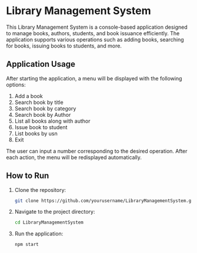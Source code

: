 # Library Management System

This Library Management System is a console-based application designed to manage books, authors, students, and book issuance efficiently. The application supports various operations such as adding books, searching for books, issuing books to students, and more.

## Application Usage

After starting the application, a menu will be displayed with the following options:

1. Add a book
2. Search book by title
3. Search book by category
4. Search book by Author
5. List all books along with author
6. Issue book to student
7. List books by usn
8. Exit

The user can input a number corresponding to the desired operation. After each action, the menu will be redisplayed automatically.

## How to Run

1. Clone the repository:

    ```bash
    git clone https://github.com/yourusername/LibraryManagementSystem.git
    ```

2. Navigate to the project directory:

    ```bash
    cd LibraryManagementSystem
    ```

3. Run the application:

    ```bash
    npm start
    ```
